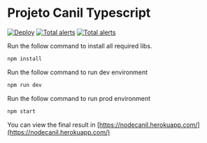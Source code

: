 # Projeto Canil Typescript

[![Deploy](https://github.com/GleisonOliveira/node_canil/actions/workflows/deployToHeroku.yml/badge.svg?branch=master)](https://github.com/GleisonOliveira/node_canil/actions/workflows/deployToHeroku.yml)
[![Total alerts](https://img.shields.io/lgtm/alerts/g/GleisonOliveira/node_canil.svg?logo=lgtm&logoWidth=18)](https://lgtm.com/projects/g/GleisonOliveira/node_canil/alerts/)
[![Total alerts](https://img.shields.io/lgtm/alerts/g/GleisonOliveira/node_canil.svg?logo=lgtm&logoWidth=18)](https://lgtm.com/projects/g/GleisonOliveira/node_canil/alerts/)

Run the follow command to install all required libs.
```bash
npm install
```

Run the follow command to run dev environment
```bash
npm run dev
```

Run the follow command to run prod environment
```bash
npm start
```

You can view the final result in [https://nodecanil.herokuapp.com/](https://nodecanil.herokuapp.com/)
